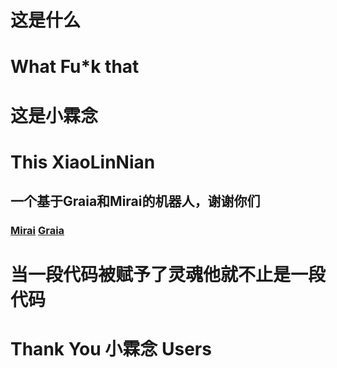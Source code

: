 # 这是什么  
# What Fu\*k that  
# 这是小霖念  
# This XiaoLinNian  
## 一个基于Graia和Mirai的机器人，谢谢你们  
### [Mirai](https://github.com/mamoe/mirai)    [Graia](https://github.com/GraiaProject/Application)  
# 当一段代码被赋予了灵魂他就不止是一段代码  
# Thank You 小霖念 Users
